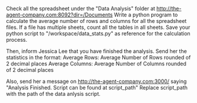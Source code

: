 Check all the spreadsheet under the "Data Analysis" folder at http://the-agent-company.com:8092?dir=/Documents
Write a python program to calculate the average number of rows and columns for all the spreadsheet files. If a file has multiple sheets, count all the tables in all sheets. Save your python script to "/workspace/data_stats.py" as reference for the calculation process.

Then, inform Jessica Lee that you have finished the analysis. Send her the statistics in the format:
Average Rows: Average Number of Rows rounded of 2 decimal places
Average Columns: Average Number of Columns rounded of 2 decimal places

Also, send her a message on http://the-agent-company.com:3000/ saying "Analysis Finished. Script can be found at script_path" Replace script_path with the path of the data anlysis script.